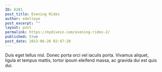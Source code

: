 ```yaml
---
ID: 6281
post_title: Evening Rides
author: edelleye
post_excerpt: ""
layout: post
permalink: https://mydivein.com/evening-rides-2/
published: true
post_date: 2013-06-26 02:47:20
---
```

Duis eget tellus nisl. Donec porta orci vel iaculis porta. Vivamus aliquet, ligula et tempus mattis, tortor ipsum eleifend massa, ac gravida dui est quis dui.